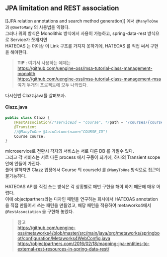 JPA limitation and REST association
------
[[JPA relation annotations and search method generation]] 에서 `@ManyToOne` 과 `@OneToMany` 의 사용법을 익혔다.  
그러나 위의 방식은 Monolithic 방식에서 사용이 가능하고, spring-data-rest 방식으로 Service가 쪼개지면  
HATEOAS 는 더이상 이 Link 구조를 가지지 못하기에, HATEOAS 를 직접 써서 구현을 해야한다.  
> **TIP** : 
> 여기서 사용하는 예제는  
> https://github.com/uengine-oss/msa-tutorial-class-management-monolith  
> https://github.com/uengine-oss/msa-tutorial-class-management-msa  
> 여기 두개의 프로젝트에 모두 나와있다.  

다시한번 Clazz.java를 살펴보자.  
#### Clazz.java
```java
public class Clazz {
    @RestAssociation(/*serviceId = "course", */path = "/courses/{courseId}", joinColumn = "courseId")
    @Transient
    //@ManyToOne @JoinColumn(name="COURSE_ID")
    Course course;
}
```
microservice로 전환시 각자의 서비스는 서로 다른 DB 를 가질수 있다.  
그리고 각 서비스는 서로 다른 process 에서 구동이 되기에, 하나의 Transient scope 안에 안들어 가진다.  
풀어 말하자면 Clazz 입장에서 Course 의 courseId 를 `@ManyToOne` 방식으로 접근이 불가능하다.  

HATEOAS API를 직접 쓰는 방식은 각 상황별로 매번 구현을 해야 하기 때문에 매우 어렵다.  
이에 objectpartners라는 디자인 패턴을 연구하는 회사에서 HATEOAS annotation 을 직접 만들어서 쓰는 패턴을 만들었고, 
해당 패턴을 적용하여 metaworks4에서  `@RestAssociation` 을 구현해 놓았다.  
> 참고  
> https://github.com/uengine-oss/metaworks4/blob/master/src/main/java/org/metaworks/springboot/configuration/Metaworks4WebConfig.java
> https://objectpartners.com/2016/02/18/mapping-jpa-entities-to-external-rest-resources-in-spring-data-rest/


